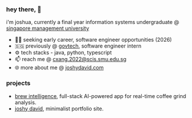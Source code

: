 ### hey there, 👋

i'm joshua, currently a final year information systems undergraduate @ [singapore management university](https://computing.smu.edu.sg/bsc-information-systems)

- 👨‍💻 seeking early career, software engineer opportunities (2026)
- 🇸🇬 previously @ [govtech](https://www.tech.gov.sg), software engineer intern
- ⚙️ tech stacks - java, python, typescript
- 📫 reach me @ cxang.2022@scis.smu.edu.sg
- 🌐 more about me @ [joshydavid.com](https://joshydavid.com)

### projects
- [brew intelligence](https://brew.joshydavid.com), full-stack AI-powered app for real-time coffee grind analysis.
- [joshy david](https://joshydavid.com), minimalist portfolio site.
